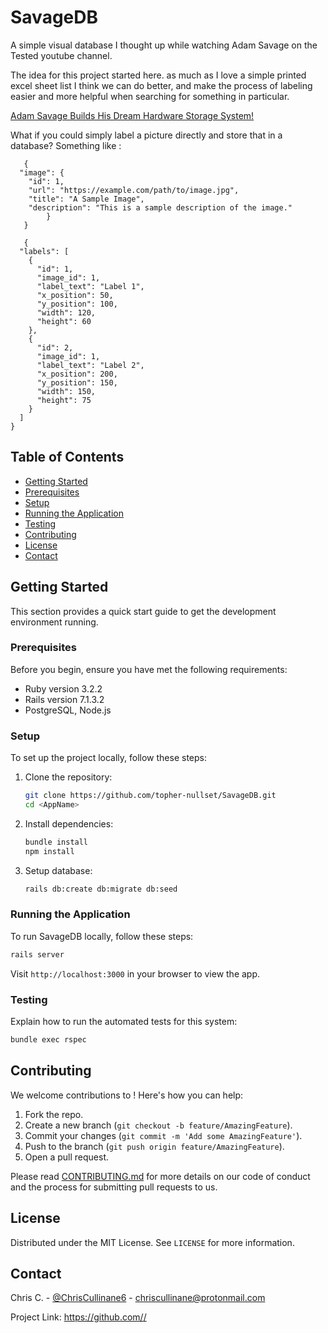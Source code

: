 # SavageDB

A simple visual database I thought up while watching Adam Savage on the Tested youtube channel.

The idea for this project started here. as much as I love a simple printed excel sheet list I think we can do better, and make the process of labeling easier and more helpful when searching for something in particular.

[Adam Savage Builds His Dream Hardware Storage System!](https://youtu.be/PXfg4Qib-5I?si=dhoDJwQGBX5icFNP&t=2364)

What if you could simply label a picture directly and store that in a database? Something like :
```
   {
  "image": {
    "id": 1,
    "url": "https://example.com/path/to/image.jpg",
    "title": "A Sample Image",
    "description": "This is a sample description of the image."
        }
   }

   {
  "labels": [
    {
      "id": 1,
      "image_id": 1,
      "label_text": "Label 1",
      "x_position": 50,
      "y_position": 100,
      "width": 120,
      "height": 60
    },
    {
      "id": 2,
      "image_id": 1,
      "label_text": "Label 2",
      "x_position": 200,
      "y_position": 150,
      "width": 150,
      "height": 75
    }
  ]
}  
```
## Table of Contents

- [Getting Started](#getting-started)
- [Prerequisites](#prerequisites)
- [Setup](#setup)
- [Running the Application](#running-the-application)
- [Testing](#testing)
- [Contributing](#contributing)
- [License](#license)
- [Contact](#contact)

## Getting Started

This section provides a quick start guide to get the development environment running.

### Prerequisites

Before you begin, ensure you have met the following requirements:
- Ruby version 3.2.2
- Rails version 7.1.3.2
- PostgreSQL, Node.js

### Setup

To set up the project locally, follow these steps:

1. Clone the repository:
   ```bash
   git clone https://github.com/topher-nullset/SavageDB.git
   cd <AppName>
   ```
2. Install dependencies:
   ```bash
   bundle install
   npm install
   ```
3. Setup database:
   ```bash
   rails db:create db:migrate db:seed
   ```

### Running the Application

To run SavageDB locally, follow these steps:

```bash
rails server
```

Visit `http://localhost:3000` in your browser to view the app.

### Testing

Explain how to run the automated tests for this system:
```bash
bundle exec rspec
```

## Contributing

We welcome contributions to <AppName>! Here's how you can help:

1. Fork the repo.
2. Create a new branch (`git checkout -b feature/AmazingFeature`).
3. Commit your changes (`git commit -m 'Add some AmazingFeature'`).
4. Push to the branch (`git push origin feature/AmazingFeature`).
5. Open a pull request.

Please read [CONTRIBUTING.md](CONTRIBUTING.md) for more details on our code of conduct and the process for submitting pull requests to us.

## License

Distributed under the MIT License. See `LICENSE` for more information.

## Contact

Chris C. - [@ChrisCullinane6](https://twitter.com/ChrisCullinane6) - chriscullinane@protonmail.com

Project Link: [https://github.com/<your-username>/<AppName>](https://github.com/<your-username>/<AppName>)

